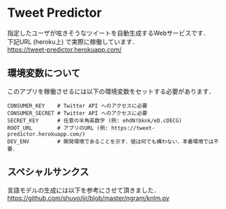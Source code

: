 # Tweet Predictor
指定したユーザが呟きそうなツイートを自動生成するWebサービスです．  
下記URL (heroku上) で実際に稼働しています．  
https://tweet-predictor.herokuapp.com/

## 環境変数について
このアプリを稼働させるには以下の環境変数をセットする必要があります．

```
CONSUMER_KEY    # Twitter API へのアクセスに必要
CONSUMER_SECRET # Twitter API へのアクセスに必要
SECRET_KEY      # 任意の半角英数字 (例: ehdN!bknk/eD.cDECG)
ROOT_URL        # アプリのURL (例: https://tweet-predictor.herokuapp.com/)
DEV_ENV         # 開発環境であることを示す．値は何でも構わない．本番環境では不要．
```

## スペシャルサンクス
言語モデルの生成には以下を参考にさせて頂きました．  
https://github.com/shuyo/iir/blob/master/ngram/knlm.py